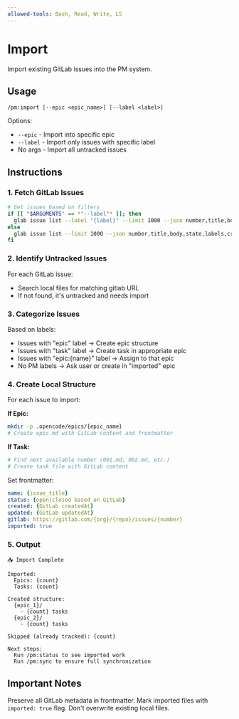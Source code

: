 ```yaml
---
allowed-tools: Bash, Read, Write, LS
---
```


# Import

Import existing GitLab issues into the PM system.

## Usage
```
/pm:import [--epic <epic_name>] [--label <label>]
```

Options:
- `--epic` - Import into specific epic
- `--label` - Import only issues with specific label
- No args - Import all untracked issues

## Instructions

### 1. Fetch GitLab Issues

```bash
# Get issues based on filters
if [[ "$ARGUMENTS" == *"--label"* ]]; then
  glab issue list --label "{label}" --limit 1000 --json number,title,body,state,labels,createdAt,updatedAt
else
  glab issue list --limit 1000 --json number,title,body,state,labels,createdAt,updatedAt
fi
```

### 2. Identify Untracked Issues

For each GitLab issue:
- Search local files for matching gitlab URL
- If not found, it's untracked and needs import

### 3. Categorize Issues

Based on labels:
- Issues with "epic" label → Create epic structure
- Issues with "task" label → Create task in appropriate epic
- Issues with "epic:{name}" label → Assign to that epic
- No PM labels → Ask user or create in "imported" epic

### 4. Create Local Structure

For each issue to import:

**If Epic:**
```bash
mkdir -p .opencode/epics/{epic_name}
# Create epic.md with GitLab content and frontmatter
```

**If Task:**
```bash
# Find next available number (001.md, 002.md, etc.)
# Create task file with GitLab content
```

Set frontmatter:
```yaml
name: {issue_title}
status: {open|closed based on GitLab}
created: {GitLab createdAt}
updated: {GitLab updatedAt}
gitlab: https://gitlab.com/{org}/{repo}/issues/{number}
imported: true
```

### 5. Output

```
📥 Import Complete

Imported:
  Epics: {count}
  Tasks: {count}
  
Created structure:
  {epic_1}/
    - {count} tasks
  {epic_2}/
    - {count} tasks
    
Skipped (already tracked): {count}

Next steps:
  Run /pm:status to see imported work
  Run /pm:sync to ensure full synchronization
```

## Important Notes

Preserve all GitLab metadata in frontmatter.
Mark imported files with `imported: true` flag.
Don't overwrite existing local files.